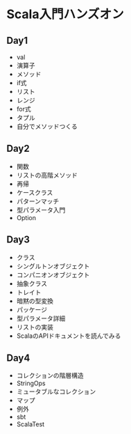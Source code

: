 # Scala入門ハンズオン

## Day1
* val
* 演算子
* メソッド
* if式
* リスト
* レンジ
* for式
* タプル
* 自分でメソッドつくる


## Day2
* 関数
* リストの高階メソッド
* 再帰
* ケースクラス
* パターンマッチ
* 型パラメータ入門
* Option


## Day3
* クラス
* シングルトンオブジェクト
* コンパニオンオブジェクト
* 抽象クラス
* トレイト
* 暗黙の型変換
* パッケージ
* 型パラメータ詳細
* リストの実装
* ScalaのAPIドキュメントを読んでみる


## Day4
* コレクションの階層構造
* StringOps
* ミュータブルなコレクション
* マップ
* 例外
* sbt
* ScalaTest

